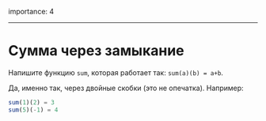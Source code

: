 importance: 4

---

# Сумма через замыкание

Напишите функцию `sum`, которая работает так: `sum(a)(b) = a+b`.

Да, именно так, через двойные скобки (это не опечатка). Например:

```js
sum(1)(2) = 3
sum(5)(-1) = 4
```

